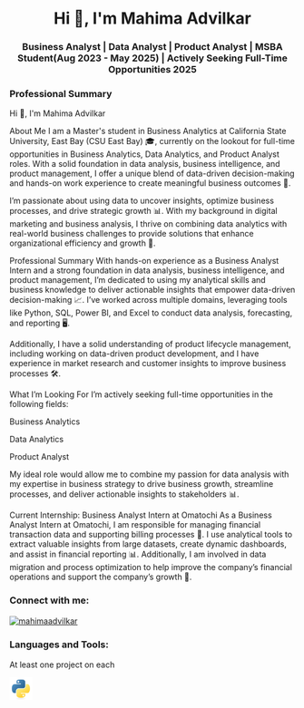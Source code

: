 <h1 align="center">Hi 👋, I'm Mahima Advilkar</h1>
<h3 align="center">Business Analyst | Data Analyst | Product Analyst | MSBA Student(Aug 2023 - May 2025) | Actively Seeking Full-Time Opportunities 2025 </h3>

<h3  align="left">Professional Summary</h3>
  
Hi 👋, I'm Mahima Advilkar

About Me
I am a Master's student in Business Analytics at California State University, East Bay (CSU East Bay) 🎓, currently on the lookout for full-time opportunities in Business Analytics, Data Analytics, and Product Analyst roles. With a solid foundation in data analysis, business intelligence, and product management, I offer a unique blend of data-driven decision-making and hands-on work experience to create meaningful business outcomes 🚀.

I’m passionate about using data to uncover insights, optimize business processes, and drive strategic growth 📊. With my background in digital marketing and business analysis, I thrive on combining data analytics with real-world business challenges to provide solutions that enhance organizational efficiency and growth 🌱.

Professional Summary
With hands-on experience as a Business Analyst Intern and a strong foundation in data analysis, business intelligence, and product management, I’m dedicated to using my analytical skills and business knowledge to deliver actionable insights that empower data-driven decision-making 📈. I’ve worked across multiple domains, leveraging tools like Python, SQL, Power BI, and Excel to conduct data analysis, forecasting, and reporting 🖥️.

Additionally, I have a solid understanding of product lifecycle management, including working on data-driven product development, and I have experience in market research and customer insights to improve business processes 🛠️.

What I’m Looking For
I’m actively seeking full-time opportunities in the following fields:

Business Analytics

Data Analytics

Product Analyst

My ideal role would allow me to combine my passion for data analysis with my expertise in business strategy to drive business growth, streamline processes, and deliver actionable insights to stakeholders 📊.

Current Internship: Business Analyst Intern at Omatochi
As a Business Analyst Intern at Omatochi, I am responsible for managing financial transaction data and supporting billing processes 💼. I use analytical tools to extract valuable insights from large datasets, create dynamic dashboards, and assist in financial reporting 📊. Additionally, I am involved in data migration and process optimization to help improve the company’s financial operations and support the company’s growth 🌱.


<h3 align="left">Connect with me:</h3>
<p align="left">
<a href="https://linkedin.com/in/mahimaadvilkar" target="blank"><img align="center" src="https://raw.githubusercontent.com/rahuldkjain/github-profile-readme-generator/master/src/images/icons/Social/linked-in-alt.svg" alt="mahimaadvilkar" height="30" width="40" /></a>

</p>


<h3 align="left">Languages and Tools:</h3>
<p> At least one project on each </p>
<p align="left"> <a href="https://www.python.org" target="_blank" rel="noreferrer"> <img src="https://raw.githubusercontent.com/devicons/devicon/master/icons/python/python-original.svg" alt="python" width="40" height="40"/> </a> </p>
